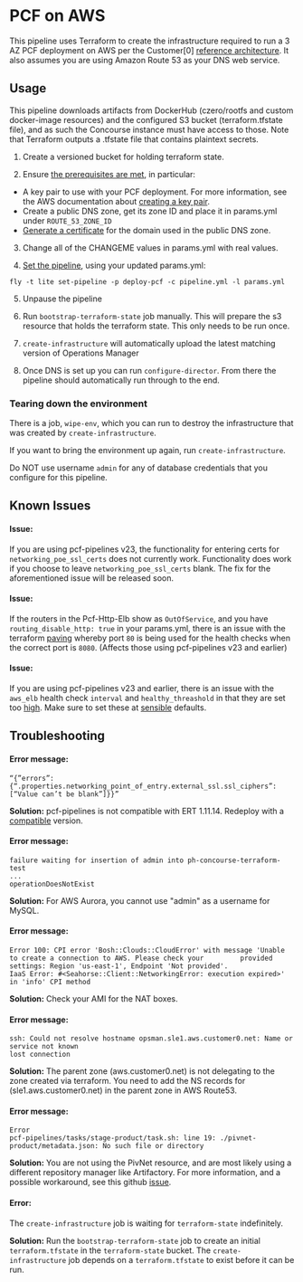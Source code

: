 # PCF on AWS

This pipeline uses Terraform to create the infrastructure required to run a
3 AZ PCF deployment on AWS per the Customer[0] [reference
architecture](http://docs.pivotal.io/pivotalcf/refarch/aws/aws_ref_arch.html). It also assumes you are using Amazon Route 53 as your DNS web service. 

## Usage

This pipeline downloads artifacts from DockerHub (czero/rootfs and custom
docker-image resources) and the configured S3 bucket
(terraform.tfstate file), and as such the Concourse instance must have access
to those. Note that Terraform outputs a .tfstate file that contains plaintext
secrets.

1. Create a versioned bucket for holding terraform state.

2. Ensure [the prerequisites are met](https://docs.pivotal.io/pivotalcf/1-12/customizing/aws.html#prerequisities), in particular:

* A key pair to use with your PCF deployment. For more information, see the AWS documentation about [creating a key pair](http://docs.aws.amazon.com/AWSCloudFormation/latest/UserGuide/cfn-console-create-keypair.html).
* Create a public DNS zone, get its zone ID and place it in params.yml under `ROUTE_53_ZONE_ID`
* [Generate a certificate](http://docs.aws.amazon.com/elasticloadbalancing/latest/classic/ssl-server-cert.html#create-cert) for the domain used in the public DNS zone.

3. Change all of the CHANGEME values in params.yml with real values.

4. [Set the pipeline](http://concourse.ci/single-page.html#fly-set-pipeline), using your updated params.yml:
  ```
  fly -t lite set-pipeline -p deploy-pcf -c pipeline.yml -l params.yml
  ```

5. Unpause the pipeline

6. Run `bootstrap-terraform-state` job manually. This will prepare the s3 resource that holds the terraform state. This only needs to be run once.

7. `create-infrastructure` will automatically upload the latest matching version of Operations Manager

8. Once DNS is set up you can run `configure-director`. From there the pipeline should automatically run through to the end.

### Tearing down the environment

There is a job, `wipe-env`, which you can run to destroy the infrastructure
that was created by `create-infrastructure`.

If you want to bring the environment up again, run `create-infrastructure`.

Do NOT use username `admin` for any of database credentials that you configure for this pipeline.

## Known Issues

#### Issue: #### 
If you are using pcf-pipelines v23, the functionality for entering certs for `networking_poe_ssl_certs` does not currently work. Functionality does work if you choose to leave `networking_poe_ssl_certs` blank. The fix for the aforementioned issue will be released soon. 

#### Issue: #### 
If the routers in the Pcf-Http-Elb show as `OutOfService`, and you have `routing_disable_http: true` in your params.yml, there is an issue with the terraform [paving](https://github.com/pivotal-cf/pcf-pipelines/blob/master/install-pcf/aws/terraform/load_balancers.tf#L21) whereby port `80` is being used for the health checks when the correct port is `8080`. (Affects those using pcf-pipelines v23 and earlier)

#### Issue: #### 
If you are using pcf-pipelines v23 and earlier, there is an issue with the `aws_elb` health check `interval` and `healthy_threashold` in that they are set too [high](https://github.com/pivotal-cf/pcf-pipelines/blob/v0.23.0/install-pcf/aws/terraform/load_balancers.tf#L23). Make sure to set these at [sensible](http://docs.cloudfoundry.org/adminguide/configure-lb-healthcheck.html#router_upgrade) defaults. 

## Troubleshooting

#### Error message: ####
   ```
   “{”errors”:{“.properties.networking_point_of_entry.external_ssl.ssl_ciphers”:[“Value can’t be blank”]}}”
   ```

   **Solution:** pcf-pipelines is not compatible with ERT 1.11.14. Redeploy with a [compatible](https://github.com/pivotal-cf/pcf-pipelines#install-pcf-pipelines) version. 

#### Error message: ####
   ```
   failure waiting for insertion of admin into ph-concourse-terraform-test
   ...
   operationDoesNotExist
   ```
   
   **Solution:** For AWS Aurora, you cannot use "admin" as a username for MySQL. 
   
   
#### Error message: ####  

    Error 100: CPI error 'Bosh::Clouds::CloudError' with message 'Unable to create a connection to AWS. Please check your         provided settings: Region 'us-east-1', Endpoint 'Not provided'.
    IaaS Error: #<Seahorse::Client::NetworkingError: execution expired>' in 'info' CPI method
    
   
   **Solution:** Check your AMI for the NAT boxes.


#### Error message: ####

    ssh: Could not resolve hostname opsman.sle1.aws.customer0.net: Name or service not known
    lost connection



   **Solution:** The parent zone (aws.customer0.net) is not delegating to the zone created via terraform. You need to add the NS records for (sle1.aws.customer0.net) in the parent zone in AWS Route53. 
   

#### Error message: ####

    Error
    pcf-pipelines/tasks/stage-product/task.sh: line 19: ./pivnet-product/metadata.json: No such file or directory



   **Solution:** You are not using the PivNet resource, and are most likely using a different repository manager like Artifactory. For more information, and a possible workaround, see this github [issue](https://github.com/pivotal-cf/pcf-pipelines/issues/192).

#### Error: ####

   The `create-infrastructure` job is waiting for `terraform-state` indefinitely.

   **Solution:** Run the `bootstrap-terraform-state` job to create an initial
   `terraform.tfstate` in the `terraform-state` bucket. The `create-infrastructure`
   job depends on a `terraform.tfstate` to exist before it can be run.
